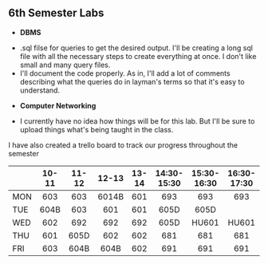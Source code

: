 ## 6th Semester Labs

- **DBMS** 
* .sql filse for queries to get the desired output. I'll be creating a long sql file with all the necessary steps to create everything at once. I don't like small and many query files.
* I'll document the code properly. As in, I'll add a lot of comments describing what the queries do in layman's terms so that it's easy to understand.

- **Computer Networking**
* I currently have no idea how things will be for this lab. But I'll be sure to upload things what's being taught in the class.

I have also created a trello board to track our progress throughout the semester

|     | 10-11 | 11-12 | 12-13 | 13-14 | 14:30-15:30 | 15:30-16:30 | 16:30-17:30 |
|-----|:-----:|:-----:|:-----:|:-----:|:-----------:|:-----------:|:-----------:|
| MON |  603  |  603  | 6014B |  601  |     693     |     693     |     693     |
| TUE |  604B |  603  |  601  |  601  |     605D    |     605D    |             |
| WED |  602  |  692  |  692  |  692  |     605D    |    HU601    |    HU601    |
| THU |  601  |  605D |  602  |  602  |     681     |     681     |     681     |
| FRI |  603  |  604B |  604B |  602  |     691     |     691     |     691     |
